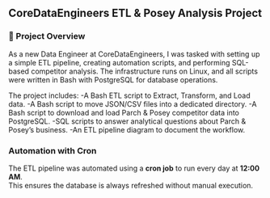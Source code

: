 ## CoreDataEngineers ETL & Posey Analysis Project

### 📌 Project Overview
As a new Data Engineer at CoreDataEngineers, I was tasked with setting up a simple ETL pipeline, creating automation scripts, and performing SQL-based competitor analysis. The infrastructure runs on Linux, and all scripts were written in Bash with PostgreSQL for database operations.

The project includes:
-A Bash ETL script to Extract, Transform, and Load data.
-A Bash script to move JSON/CSV files into a dedicated directory.
-A Bash script to download and load Parch & Posey competitor data into PostgreSQL.
-SQL scripts to answer analytical questions about Parch & Posey’s business.
-An ETL pipeline diagram to document the workflow.

### **Automation with Cron**  
The ETL pipeline was automated using a **cron job** to run every day at **12:00 AM**.  
This ensures the database is always refreshed without manual execution.  
